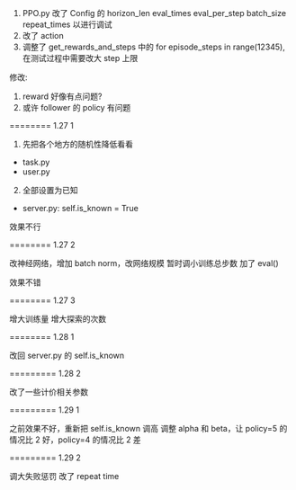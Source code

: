 1. PPO.py 改了 Config 的 horizon_len eval_times eval_per_step batch_size repeat_times 以进行调试
2. 改了 action
3. 调整了 get_rewards_and_steps 中的 for episode_steps in range(12345), 在测试过程中需要改大 step 上限

修改:
1. reward 好像有点问题?
2. 或许 follower 的 policy 有问题

======== 1.27 1

1. 先把各个地方的随机性降低看看
- task.py
- user.py

2. 全部设置为已知
- server.py: self.is_known = True

效果不行

======== 1.27 2

改神经网络，增加 batch norm，改网络规模
暂时调小训练总步数
加了 eval()

效果不错

======== 1.27 3

增大训练量
增大探索的次数

======== 1.28 1

改回 server.py 的 self.is_known


========= 1.28 2

改了一些计价相关参数

========= 1.29 1

之前效果不好，重新把 self.is_known 调高
调整 alpha 和 beta，让 policy=5 的情况比 2 好，policy=4 的情况比 2 差

========= 1.29 2

调大失败惩罚
改了 repeat time
